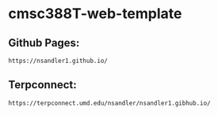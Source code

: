 # cmsc388T-web-template

## Github Pages:
    https://nsandler1.github.io/

## Terpconnect:
    https://terpconnect.umd.edu/nsandler/nsandler1.gibhub.io/
